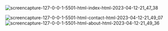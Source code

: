 ![screencapture-127-0-0-1-5501-html-index-html-2023-04-12-21_47_38](https://user-images.githubusercontent.com/121231584/231520443-b392e8f8-b496-45dd-b38d-03d69e0469b8.png)

![screencapture-127-0-0-1-5501-html-contact-html-2023-04-12-21_49_07](https://user-images.githubusercontent.com/121231584/231520520-9fb34e8f-389f-4e68-a577-0d6d25fe5533.png)
![screencapture-127-0-0-1-5501-html-about-html-2023-04-12-21_49_36](https://user-images.githubusercontent.com/121231584/231520540-b1b976e1-b1eb-406d-8905-45643cd87b76.png)
